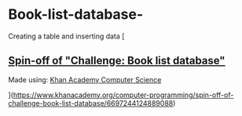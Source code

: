 # Book-list-database-
Creating a table and inserting data 
[[<h2><a href="https://www.khanacademy.org/computer-programming/spin-off-of-challenge-book-list-database/6697244124889088">Spin-off of "Challenge: Book list database"</a></h2><script src="https://www.khanacademy.org/computer-programming/spin-off-of-challenge-book-list-database/6697244124889088/embed.js?editor=yes&buttons=yes&author=yes&embed=yes"></script><p>Made using: <a href="http://www.khanacademy.org/computer-programming">Khan Academy Computer Science</a></p>](https://www.khanacademy.org/computer-programming/spin-off-of-challenge-book-list-database/6697244124889088)
](https://www.khanacademy.org/computer-programming/spin-off-of-challenge-book-list-database/6697244124889088)
